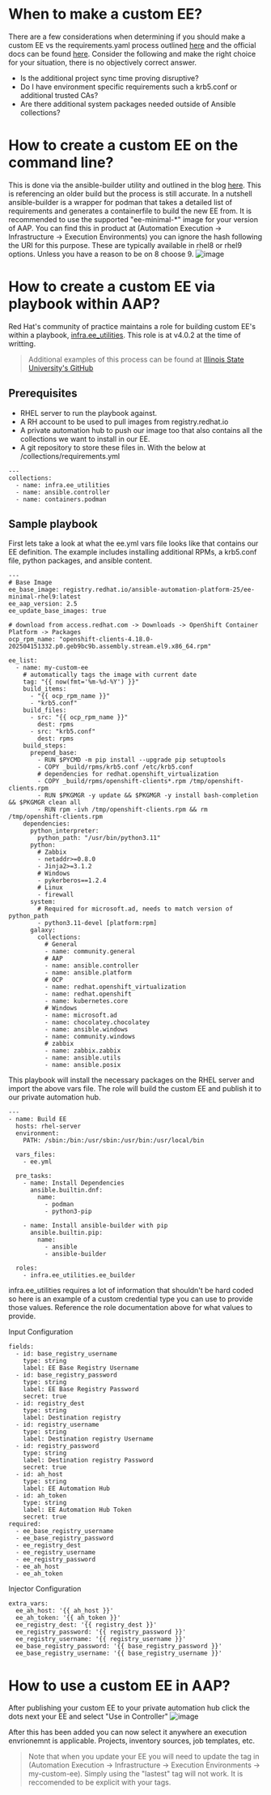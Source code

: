 # When to make a custom EE?
There are a few considerations when determining if you should make a custom EE vs the requirements.yaml process outlined [here](/General/Installing%20content.md) and the official docs can be found [here](https://docs.redhat.com/en/documentation/red_hat_ansible_automation_platform/2.5/html/creating_and_using_execution_environments/index). Consider the following and make the right choice for your situation, there is no objectively correct answer. 

- Is the additional project sync time proving disruptive?
- Do I have environment specific requirements such a krb5.conf or additional trusted CAs?
- Are there additional system packages needed outside of Ansible collections?

# How to create a custom EE on the command line?
This is done via the ansible-builder utility and outlined in the blog [here](https://www.redhat.com/en/blog/introduction-to-ansible-builder). This is referencing an older build but the process is still accurate. In a nutshell ansible-builder is a wrapper for podman that takes a detailed list of requirements and generates a containerfile to build the new EE from. It is recommended to use the supported "ee-minimal-*" image for your version of AAP. You can find this in product at (Automation Execution -> Infrastructure -> Execution Environments) you can ignore the hash following the URI for this purpose. These are typically available in rhel8 or rhel9 options. Unless you have a reason to be on 8 choose 9.
![image](/Images/custom-ee-1.png)

# How to create a custom EE via playbook within AAP?
Red Hat's community of practice maintains a role for building custom EE's within a playbook, [infra.ee_utilities](https://galaxy.ansible.com/ui/repo/published/infra/ee_utilities/content/role/ee_builder/). This role is at v4.0.2 at the time of writting. 

> Additional examples of this process can be found at [Illinois State University's GitHub](https://github.com/IllinoisStateUniversity/ansible-pah-execution-environments)

## Prerequisites
- RHEL server to run the playbook against.
- A RH account to be used to pull images from registry.redhat.io
- A private automation hub to push our image too that also contains all the collections we want to install in our EE.
- A git repository to store these files in. With the below at /collections/requirements.yml
```
---
collections:
  - name: infra.ee_utilities
  - name: ansible.controller
  - name: containers.podman
```

## Sample playbook
First lets take a look at what the ee.yml vars file looks like that contains our EE definition. The example includes installing additional RPMs, a krb5.conf file, python packages, and ansible content.

```Ansible
---
# Base Image
ee_base_image: registry.redhat.io/ansible-automation-platform-25/ee-minimal-rhel9:latest
ee_aap_version: 2.5
ee_update_base_images: true

# download from access.redhat.com -> Downloads -> OpenShift Container Platform -> Packages
ocp_rpm_name: "openshift-clients-4.18.0-202504151332.p0.geb9bc9b.assembly.stream.el9.x86_64.rpm"

ee_list:
  - name: my-custom-ee
    # automatically tags the image with current date
    tag: "{{ now(fmt='%m-%d-%Y') }}"
    build_items:
      - "{{ ocp_rpm_name }}"
      - "krb5.conf"
    build_files:
      - src: "{{ ocp_rpm_name }}"
        dest: rpms
      - src: "krb5.conf"
        dest: rpms
    build_steps:
      prepend_base:
        - RUN $PYCMD -m pip install --upgrade pip setuptools
        - COPY _build/rpms/krb5.conf /etc/krb5.conf
        # dependencies for redhat.openshift_virtualization
        - COPY _build/rpms/openshift-clients*.rpm /tmp/openshift-clients.rpm
        - RUN $PKGMGR -y update && $PKGMGR -y install bash-completion && $PKGMGR clean all
        - RUN rpm -ivh /tmp/openshift-clients.rpm && rm /tmp/openshift-clients.rpm
    dependencies:
      python_interpreter:
        python_path: "/usr/bin/python3.11"
      python:
        # Zabbix
        - netaddr>=0.8.0
        - Jinja2>=3.1.2
        # Windows
        - pykerberos==1.2.4
        # Linux
        - firewall
      system:
        # Required for microsoft.ad, needs to match version of python_path
        - python3.11-devel [platform:rpm]
      galaxy:
        collections:
          # General
          - name: community.general
          # AAP
          - name: ansible.controller
          - name: ansible.platform
          # OCP
          - name: redhat.openshift_virtualization
          - name: redhat.openshift
          - name: kubernetes.core
          # Windows
          - name: microsoft.ad
          - name: chocolatey.chocolatey
          - name: ansible.windows
          - name: community.windows
          # zabbix
          - name: zabbix.zabbix
          - name: ansible.utils
          - name: ansible.posix
```

This playbook will install the necessary packages on the RHEL server and import the above vars file. The role will build the custom EE and publish it to our private automation hub.
```Ansible
---
- name: Build EE
  hosts: rhel-server
  environment:
    PATH: /sbin:/bin:/usr/sbin:/usr/bin:/usr/local/bin

  vars_files:
    - ee.yml

  pre_tasks:
    - name: Install Dependencies
      ansible.builtin.dnf:
        name:
          - podman
          - python3-pip

    - name: Install ansible-builder with pip
      ansible.builtin.pip:
        name:
          - ansible
          - ansible-builder

  roles:
    - infra.ee_utilities.ee_builder
```

infra.ee_utilities requires a lot of information that shouldn't be hard coded so here is an example of a custom credential type you can use to provide those values. Reference the role documentation above for what values to provide.

Input Configuration
```
fields:
  - id: base_registry_username
    type: string
    label: EE Base Registry Username
  - id: base_registry_password
    type: string
    label: EE Base Registry Password
    secret: true
  - id: registry_dest
    type: string
    label: Destination registry
  - id: registry_username
    type: string
    label: Destination registry Username
  - id: registry_password
    type: string
    label: Destination registry Password
    secret: true
  - id: ah_host
    type: string
    label: EE Automation Hub
  - id: ah_token
    type: string
    label: EE Automation Hub Token
    secret: true
required:
  - ee_base_registry_username
  - ee_base_registry_password
  - ee_registry_dest
  - ee_registry_username
  - ee_registry_password
  - ee_ah_host
  - ee_ah_token
```

Injector Configuration
```
extra_vars:
  ee_ah_host: '{{ ah_host }}'
  ee_ah_token: '{{ ah_token }}'
  ee_registry_dest: '{{ registry_dest }}'
  ee_registry_password: '{{ registry_password }}'
  ee_registry_username: '{{ registry_username }}'
  ee_base_registry_password: '{{ base_registry_password }}'
  ee_base_registry_username: '{{ base_registry_username }}'
```

# How to use a custom EE in AAP?
After publishing your custom EE to your private automation hub click the dots next your EE and select "Use in Controller"
![image](/Images/custom-ee-2.png)

After this has been added you can now select it anywhere an execution envrionemnt is applicable. Projects, inventory sources, job templates, etc.

> Note that when you update your EE you will need to update the tag in (Automation Execution -> Infrastructure -> Execution Environments -> my-custom-ee). Simply using the "lastest" tag will not work. It is reccomended to be explicit with your tags.